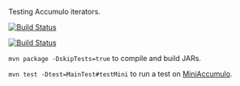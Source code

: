 Testing Accumulo iterators.

[![Build Status](https://travis-ci.org/Stevens-GraphGroup/accumuloiter.svg)](https://travis-ci.org/Stevens-GraphGroup/accumuloiter)

[![Build Status](https://api.shippable.com/projects/542c5bf680088cee586d2273/badge?branchName=master)](https://app.shippable.com/projects/542c5bf680088cee586d2273/builds/latest)

`mvn package -DskipTests=true` to compile and build JARs.

`mvn test -Dtest=MainTest#testMini` to run a test on [MiniAccumulo](https://accumulo.apache.org/1.6/accumulo_user_manual.html#_mini_accumulo_cluster).

